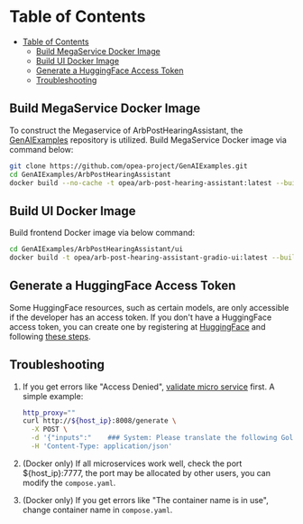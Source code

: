 # Table of Contents

- [Table of Contents](#table-of-contents)
  - [Build MegaService Docker Image](#build-megaservice-docker-image)
  - [Build UI Docker Image](#build-ui-docker-image)
  - [Generate a HuggingFace Access Token](#generate-a-huggingface-access-token)
  - [Troubleshooting](#troubleshooting)

## Build MegaService Docker Image

To construct the Megaservice of ArbPostHearingAssistant, the [GenAIExamples](https://github.com/opea-project/GenAIExamples.git) repository is utilized. Build MegaService Docker image via command below:

```bash
git clone https://github.com/opea-project/GenAIExamples.git
cd GenAIExamples/ArbPostHearingAssistant
docker build --no-cache -t opea/arb-post-hearing-assistant:latest --build-arg https_proxy=$https_proxy --build-arg http_proxy=$http_proxy -f Dockerfile .
```

## Build UI Docker Image

Build frontend Docker image via below command:

```bash
cd GenAIExamples/ArbPostHearingAssistant/ui
docker build -t opea/arb-post-hearing-assistant-gradio-ui:latest --build-arg https_proxy=$https_proxy --build-arg http_proxy=$http_proxy -f ./docker/Dockerfile .
```

## Generate a HuggingFace Access Token

Some HuggingFace resources, such as certain models, are only accessible if the developer has an access token. If you don't have a HuggingFace access token, you can create one by registering at [HuggingFace](https://huggingface.co/) and following [these steps](https://huggingface.co/docs/transformers.js/en/guides/private#step-1-generating-a-user-access-token).

## Troubleshooting

1. If you get errors like "Access Denied", [validate micro service](./README.md#validate-microservices) first. A simple example:

   ```bash
   http_proxy=""
   curl http://${host_ip}:8008/generate \
     -X POST \
     -d '{"inputs":"    ### System: Please translate the following Golang codes into  Python codes.    ### Original codes:    '\'''\'''\''Golang    \npackage main\n\nimport \"fmt\"\nfunc main() {\n    fmt.Println(\"Hello, World!\");\n    '\'''\'''\''    ### Translated codes:","parameters":{"max_tokens":17, "do_sample": true}}' \
     -H 'Content-Type: application/json'
   ```

2. (Docker only) If all microservices work well, check the port ${host_ip}:7777, the port may be allocated by other users, you can modify the `compose.yaml`.
3. (Docker only) If you get errors like "The container name is in use", change container name in `compose.yaml`.
